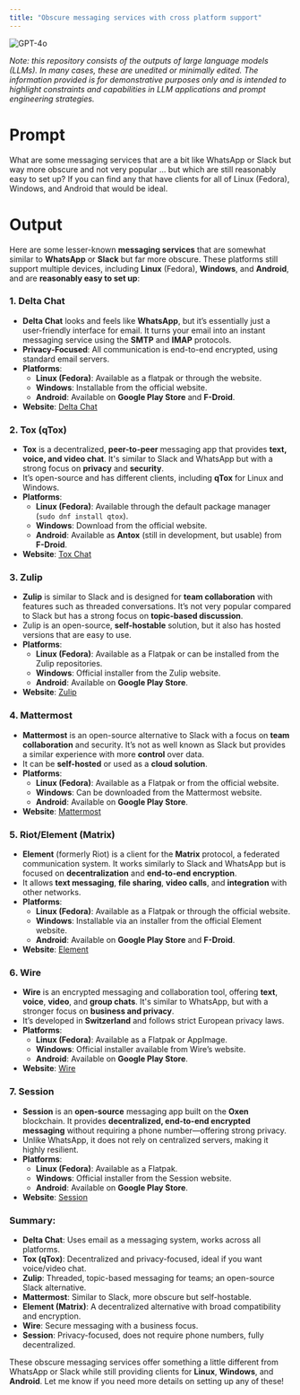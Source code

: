 ```yaml
---
title: "Obscure messaging services with cross platform support"
---
```

![GPT-4o](https://img.shields.io/badge/GPT--4o-3333FF?style=for-the-badge&logo=openai&logoColor=white)



*Note: this repository consists of the outputs of large language models (LLMs). In many cases, these are unedited or minimally edited. The information provided is for demonstrative purposes only and is intended to highlight constraints and capabilities in LLM applications and prompt engineering strategies.*


# Prompt

What are some messaging services that are a bit like WhatsApp or Slack but way more obscure and not very popular ... but which are still reasonably easy to set up? If you can find any that have clients for all of Linux (Fedora), Windows, and Android that would be ideal.

# Output

Here are some lesser-known **messaging services** that are somewhat similar to **WhatsApp** or **Slack** but far more obscure. These platforms still support multiple devices, including **Linux** (Fedora), **Windows**, and **Android**, and are **reasonably easy to set up**:

### **1. Delta Chat**
- **Delta Chat** looks and feels like **WhatsApp**, but it’s essentially just a user-friendly interface for email. It turns your email into an instant messaging service using the **SMTP** and **IMAP** protocols.
- **Privacy-Focused**: All communication is end-to-end encrypted, using standard email servers.
- **Platforms**:
  - **Linux (Fedora)**: Available as a flatpak or through the website.
  - **Windows**: Installable from the official website.
  - **Android**: Available on **Google Play Store** and **F-Droid**.
- **Website**: [Delta Chat](https://delta.chat/)

### **2. Tox (qTox)**
- **Tox** is a decentralized, **peer-to-peer** messaging app that provides **text, voice, and video chat**. It's similar to Slack and WhatsApp but with a strong focus on **privacy** and **security**.
- It’s open-source and has different clients, including **qTox** for Linux and Windows.
- **Platforms**:
  - **Linux (Fedora)**: Available through the default package manager (`sudo dnf install qtox`).
  - **Windows**: Download from the official website.
  - **Android**: Available as **Antox** (still in development, but usable) from **F-Droid**.
- **Website**: [Tox Chat](https://tox.chat/)

### **3. Zulip**
- **Zulip** is similar to Slack and is designed for **team collaboration** with features such as threaded conversations. It’s not very popular compared to Slack but has a strong focus on **topic-based discussion**.
- Zulip is an open-source, **self-hostable** solution, but it also has hosted versions that are easy to use.
- **Platforms**:
  - **Linux (Fedora)**: Available as a Flatpak or can be installed from the Zulip repositories.
  - **Windows**: Official installer from the Zulip website.
  - **Android**: Available on **Google Play Store**.
- **Website**: [Zulip](https://zulip.com/)

### **4. Mattermost**
- **Mattermost** is an open-source alternative to Slack with a focus on **team collaboration** and security. It’s not as well known as Slack but provides a similar experience with more **control** over data.
- It can be **self-hosted** or used as a **cloud solution**.
- **Platforms**:
  - **Linux (Fedora)**: Available as a Flatpak or from the official website.
  - **Windows**: Can be downloaded from the Mattermost website.
  - **Android**: Available on **Google Play Store**.
- **Website**: [Mattermost](https://mattermost.com/)

### **5. Riot/Element (Matrix)**
- **Element** (formerly Riot) is a client for the **Matrix** protocol, a federated communication system. It works similarly to Slack and WhatsApp but is focused on **decentralization** and **end-to-end encryption**.
- It allows **text messaging**, **file sharing**, **video calls**, and **integration** with other networks.
- **Platforms**:
  - **Linux (Fedora)**: Available as a Flatpak or through the official website.
  - **Windows**: Installable via an installer from the official Element website.
  - **Android**: Available on **Google Play Store** and **F-Droid**.
- **Website**: [Element](https://element.io/)

### **6. Wire**
- **Wire** is an encrypted messaging and collaboration tool, offering **text**, **voice**, **video**, and **group chats**. It's similar to WhatsApp, but with a stronger focus on **business and privacy**.
- It’s developed in **Switzerland** and follows strict European privacy laws.
- **Platforms**:
  - **Linux (Fedora)**: Available as a Flatpak or AppImage.
  - **Windows**: Official installer available from Wire’s website.
  - **Android**: Available on **Google Play Store**.
- **Website**: [Wire](https://wire.com/)

### **7. Session**
- **Session** is an **open-source** messaging app built on the **Oxen** blockchain. It provides **decentralized, end-to-end encrypted messaging** without requiring a phone number—offering strong privacy.
- Unlike WhatsApp, it does not rely on centralized servers, making it highly resilient.
- **Platforms**:
  - **Linux (Fedora)**: Available as a Flatpak.
  - **Windows**: Official installer from the Session website.
  - **Android**: Available on **Google Play Store**.
- **Website**: [Session](https://getsession.org/)

### **Summary**:
- **Delta Chat**: Uses email as a messaging system, works across all platforms.
- **Tox (qTox)**: Decentralized and privacy-focused, ideal if you want voice/video chat.
- **Zulip**: Threaded, topic-based messaging for teams; an open-source Slack alternative.
- **Mattermost**: Similar to Slack, more obscure but self-hostable.
- **Element (Matrix)**: A decentralized alternative with broad compatibility and encryption.
- **Wire**: Secure messaging with a business focus.
- **Session**: Privacy-focused, does not require phone numbers, fully decentralized.

These obscure messaging services offer something a little different from WhatsApp or Slack while still providing clients for **Linux**, **Windows**, and **Android**. Let me know if you need more details on setting up any of these!